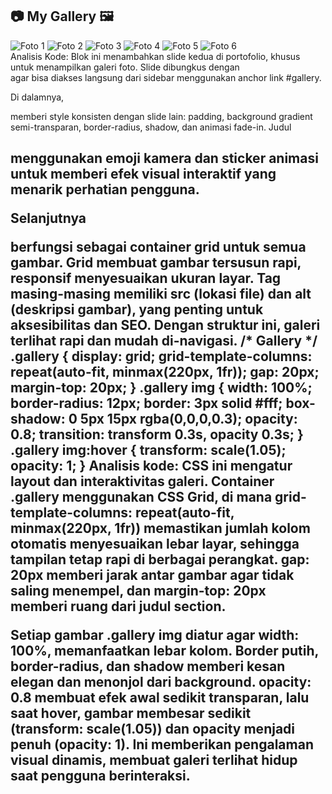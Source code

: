 <!-- Slide 2: Galeri -->
<div class="slide" id="gallery">
  <section class="section">
    <h2>📷 My Gallery <span class="sticker">🖼️</span></h2>
    <div class="gallery">
      <img src="foto1.jpg" alt="Foto 1">
      <img src="foto2.jpg" alt="Foto 2">
      <img src="foto3.jpg" alt="Foto 3">
      <img src="foto4.jpg" alt="Foto 4">
      <img src="foto5.jpg" alt="Foto 5">
      <img src="foto6.jpg" alt="Foto 6">
    </div>
  </section>
</div>
Analisis Kode:
Blok ini menambahkan slide kedua di portofolio, khusus untuk menampilkan galeri foto. Slide dibungkus dengan <div class="slide" id="gallery"> agar bisa diakses langsung dari sidebar menggunakan anchor link #gallery.

Di dalamnya, <section class="section"> memberi style konsisten dengan slide lain: padding, background gradient semi-transparan, border-radius, shadow, dan animasi fade-in. Judul <h2> menggunakan emoji kamera dan sticker animasi untuk memberi efek visual interaktif yang menarik perhatian pengguna.

Selanjutnya <div class="gallery"> berfungsi sebagai container grid untuk semua gambar. Grid membuat gambar tersusun rapi, responsif menyesuaikan ukuran layar. Tag <img> masing-masing memiliki src (lokasi file) dan alt (deskripsi gambar), yang penting untuk aksesibilitas dan SEO. Dengan struktur ini, galeri terlihat rapi dan mudah di-navigasi.
/* Gallery */
.gallery {
  display: grid;
  grid-template-columns: repeat(auto-fit, minmax(220px, 1fr));
  gap: 20px;
  margin-top: 20px;
}
.gallery img {
  width: 100%;
  border-radius: 12px;
  border: 3px solid #fff;
  box-shadow: 0 5px 15px rgba(0,0,0,0.3);
  opacity: 0.8;
  transition: transform 0.3s, opacity 0.3s;
}
.gallery img:hover {
  transform: scale(1.05);
  opacity: 1;
}
Analisis kode:
CSS ini mengatur layout dan interaktivitas galeri. Container .gallery menggunakan CSS Grid, di mana grid-template-columns: repeat(auto-fit, minmax(220px, 1fr)) memastikan jumlah kolom otomatis menyesuaikan lebar layar, sehingga tampilan tetap rapi di berbagai perangkat. gap: 20px memberi jarak antar gambar agar tidak saling menempel, dan margin-top: 20px memberi ruang dari judul section.

Setiap gambar .gallery img diatur agar width: 100%, memanfaatkan lebar kolom. Border putih, border-radius, dan shadow memberi kesan elegan dan menonjol dari background. opacity: 0.8 membuat efek awal sedikit transparan, lalu saat hover, gambar membesar sedikit (transform: scale(1.05)) dan opacity menjadi penuh (opacity: 1). Ini memberikan pengalaman visual dinamis, membuat galeri terlihat hidup saat pengguna berinteraksi.
